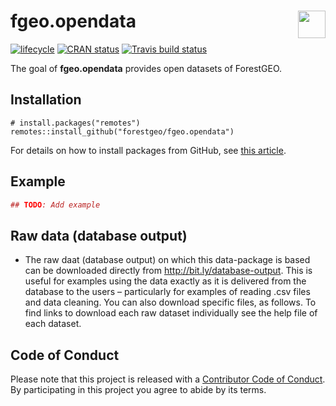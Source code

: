 
<!-- README.md is generated from README.Rmd. Please edit that file -->

# <img src="https://i.imgur.com/39pvr4n.png" align="right" height=44 /> fgeo.opendata

[![lifecycle](https://img.shields.io/badge/lifecycle-experimental-orange.svg)](https://www.tidyverse.org/lifecycle/#experimental)
[![CRAN
status](https://www.r-pkg.org/badges/version/fgeo.opendata)](https://cran.r-project.org/package=fgeo.opendata)
[![Travis build
status](https://travis-ci.org/forestgeo/fgeo.opendata.svg?branch=master)](https://travis-ci.org/forestgeo/fgeo.opendata)

The goal of **fgeo.opendata** provides open datasets of ForestGEO.

## Installation

    # install.packages("remotes")
    remotes::install_github("forestgeo/fgeo.opendata")

For details on how to install packages from GitHub, see [this
article](https://goo.gl/dQKEeg).

## Example

``` r
## TODO: Add example
```

## Raw data (database output)

  - The raw daat (database output) on which this data-package is based
    can be downloaded directly from <http://bit.ly/database-output>.
    This is useful for examples using the data exactly as it is
    delivered from the database to the users – particularly for examples
    of reading .csv files and data cleaning. You can also download
    specific files, as follows. To find links to download each raw
    dataset individually see the help file of each dataset.

## Code of Conduct

Please note that this project is released with a [Contributor Code of
Conduct](.github/CODE_OF_CONDUCT.md). By participating in this project
you agree to abide by its terms.
